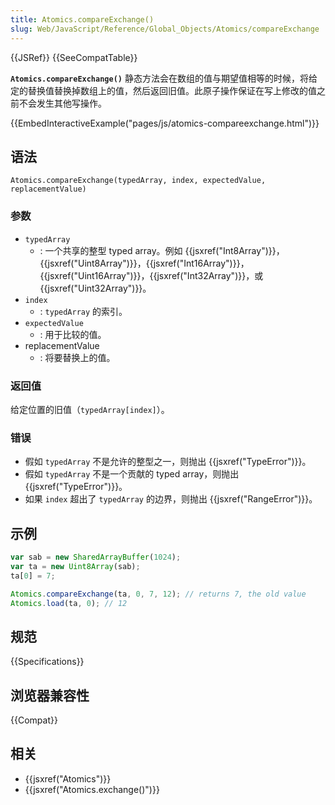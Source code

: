 ```yaml
---
title: Atomics.compareExchange()
slug: Web/JavaScript/Reference/Global_Objects/Atomics/compareExchange
---
```


{{JSRef}} {{SeeCompatTable}}

**`Atomics.compareExchange()`** 静态方法会在数组的值与期望值相等的时候，将给定的替换值替换掉数组上的值，然后返回旧值。此原子操作保证在写上修改的值之前不会发生其他写操作。

{{EmbedInteractiveExample("pages/js/atomics-compareexchange.html")}}

## 语法

```plain
Atomics.compareExchange(typedArray, index, expectedValue, replacementValue)
```

### 参数

- `typedArray`
  - : 一个共享的整型 typed array。例如 {{jsxref("Int8Array")}}，{{jsxref("Uint8Array")}}，{{jsxref("Int16Array")}}，{{jsxref("Uint16Array")}}，{{jsxref("Int32Array")}}，或 {{jsxref("Uint32Array")}}。
- `index`
  - : `typedArray` 的索引。
- `expectedValue`
  - : 用于比较的值。
- replacementValue
  - : 将要替换上的值。

### 返回值

给定位置的旧值（`typedArray[index]`）。

### 错误

- 假如 `typedArray` 不是允许的整型之一，则抛出 {{jsxref("TypeError")}}。
- 假如 `typedArray` 不是一个贡献的 typed array，则抛出 {{jsxref("TypeError")}}。
- 如果 `index` 超出了 `typedArray` 的边界，则抛出 {{jsxref("RangeError")}}。

## 示例

```js
var sab = new SharedArrayBuffer(1024);
var ta = new Uint8Array(sab);
ta[0] = 7;

Atomics.compareExchange(ta, 0, 7, 12); // returns 7, the old value
Atomics.load(ta, 0); // 12
```

## 规范

{{Specifications}}

## 浏览器兼容性

{{Compat}}

## 相关

- {{jsxref("Atomics")}}
- {{jsxref("Atomics.exchange()")}}
